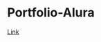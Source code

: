# Portfolio-Alura

<a href=" https://portfolio-alura-eduardamendonca.vercel.app/about.html">
  Link
</a>
